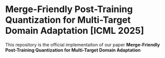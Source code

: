 # Merge-Friendly Post-Training Quantization for Multi-Target Domain Adaptation [ICML 2025] 


This repository is the official implementaiton of our paper __Merge-Friendly Post-Training Quantization for Multi-Target Domain Adaptation__
